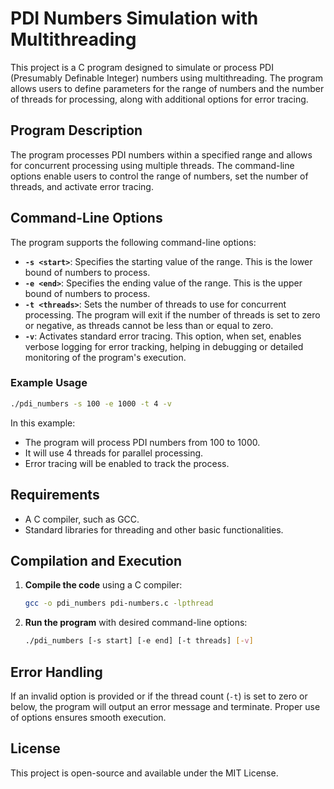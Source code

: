 
# PDI Numbers Simulation with Multithreading

This project is a C program designed to simulate or process PDI (Presumably Definable Integer) numbers using multithreading. The program allows users to define parameters for the range of numbers and the number of threads for processing, along with additional options for error tracing.

## Program Description

The program processes PDI numbers within a specified range and allows for concurrent processing using multiple threads. The command-line options enable users to control the range of numbers, set the number of threads, and activate error tracing.

## Command-Line Options

The program supports the following command-line options:

- **`-s <start>`**: Specifies the starting value of the range. This is the lower bound of numbers to process.
- **`-e <end>`**: Specifies the ending value of the range. This is the upper bound of numbers to process.
- **`-t <threads>`**: Sets the number of threads to use for concurrent processing. The program will exit if the number of threads is set to zero or negative, as threads cannot be less than or equal to zero.
- **`-v`**: Activates standard error tracing. This option, when set, enables verbose logging for error tracking, helping in debugging or detailed monitoring of the program's execution.

### Example Usage

```bash
./pdi_numbers -s 100 -e 1000 -t 4 -v
```

In this example:
- The program will process PDI numbers from 100 to 1000.
- It will use 4 threads for parallel processing.
- Error tracing will be enabled to track the process.

## Requirements

- A C compiler, such as GCC.
- Standard libraries for threading and other basic functionalities.

## Compilation and Execution

1. **Compile the code** using a C compiler:
   ```bash
   gcc -o pdi_numbers pdi-numbers.c -lpthread
   ```

2. **Run the program** with desired command-line options:
   ```bash
   ./pdi_numbers [-s start] [-e end] [-t threads] [-v]
   ```

## Error Handling

If an invalid option is provided or if the thread count (`-t`) is set to zero or below, the program will output an error message and terminate. Proper use of options ensures smooth execution.

## License

This project is open-source and available under the MIT License.
